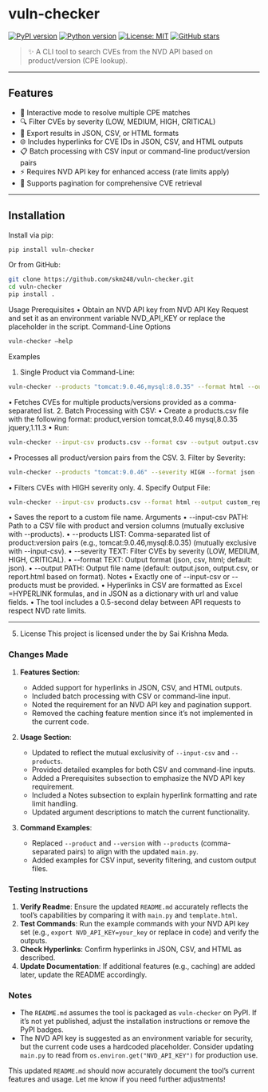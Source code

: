 # vuln-checker

[![PyPI version](https://img.shields.io/pypi/v/vuln-checker?color=brightgreen)](https://pypi.org/project/vuln-checker/)
[![Python version](https://img.shields.io/pypi/pyversions/vuln-checker)](https://pypi.org/project/vuln-checker/)
[![License: MIT](https://img.shields.io/badge/License-MIT-blue.svg)](LICENSE)
[![GitHub stars](https://img.shields.io/github/stars/skm248/vuln-checker?style=social)](https://github.com/skm248/vuln-checker/stargazers)

> ✨ A CLI tool to search CVEs from the NVD API based on product/version (CPE lookup).

---

## Features

- 🎯 Interactive mode to resolve multiple CPE matches
- 🔍 Filter CVEs by severity (LOW, MEDIUM, HIGH, CRITICAL)
- 💾 Export results in JSON, CSV, or HTML formats
- 🌐 Includes hyperlinks for CVE IDs in JSON, CSV, and HTML outputs
- 📋 Batch processing with CSV input or command-line product/version pairs
- ⚡ Requires NVD API key for enhanced access (rate limits apply)
- 🚀 Supports pagination for comprehensive CVE retrieval

---

## Installation

Install via pip:

```bash
pip install vuln-checker
```

Or from GitHub:

```bash
git clone https://github.com/skm248/vuln-checker.git
cd vuln-checker
pip install .
```
Usage
Prerequisites
•	Obtain an NVD API key from NVD API Key Request and set it as an environment variable NVD_API_KEY or replace the placeholder in the script.
Command-Line Options
```bash
vuln-checker –help
```
Examples
1.	Single Product via Command-Line:
```bash
vuln-checker --products "tomcat:9.0.46,mysql:8.0.35" --format html --output report.html
```
•	Fetches CVEs for multiple products/versions provided as a comma-separated list.
2.	Batch Processing with CSV: 
•	Create a products.csv file with the following format:
product,version
tomcat,9.0.46
mysql,8.0.35
jquery,1.11.3
•	Run:
```bash
vuln-checker --input-csv products.csv --format csv --output output.csv
```
•	Processes all product/version pairs from the CSV.
3.	Filter by Severity: 
```bash
vuln-checker --products "tomcat:9.0.46" --severity HIGH --format json --output output.json
```
•	Filters CVEs with HIGH severity only.
4.	Specify Output File: 
```bash
vuln-checker --input-csv products.csv --format html --output custom_report.html
```
•	Saves the report to a custom file name.
Arguments
•	--input-csv PATH: Path to a CSV file with product and version columns (mutually exclusive with --products).
•	--products LIST: Comma-separated list of product:version pairs (e.g., tomcat:9.0.46,mysql:8.0.35) (mutually exclusive with --input-csv).
•	--severity TEXT: Filter CVEs by severity (LOW, MEDIUM, HIGH, CRITICAL).
•	--format TEXT: Output format (json, csv, html; default: json).
•	--output PATH: Output file name (default: output.json, output.csv, or report.html based on format).
Notes
•	Exactly one of --input-csv or --products must be provided.
•	Hyperlinks in CSV are formatted as Excel =HYPERLINK formulas, and in JSON as a dictionary with url and value fields.
•	The tool includes a 0.5-second delay between API requests to respect NVD rate limits.
________________________________________
5.	License
This project is licensed under the by Sai Krishna Meda.

### Changes Made
1. **Features Section**:
   - Added support for hyperlinks in JSON, CSV, and HTML outputs.
   - Included batch processing with CSV or command-line input.
   - Noted the requirement for an NVD API key and pagination support.
   - Removed the caching feature mention since it’s not implemented in the current code.

2. **Usage Section**:
   - Updated to reflect the mutual exclusivity of `--input-csv` and `--products`.
   - Provided detailed examples for both CSV and command-line inputs.
   - Added a Prerequisites subsection to emphasize the NVD API key requirement.
   - Included a Notes subsection to explain hyperlink formatting and rate limit handling.
   - Updated argument descriptions to match the current functionality.

3. **Command Examples**:
   - Replaced `--product` and `--version` with `--products` (comma-separated pairs) to align with the updated `main.py`.
   - Added examples for CSV input, severity filtering, and custom output files.

### Testing Instructions
1. **Verify Readme**: Ensure the updated `README.md` accurately reflects the tool’s capabilities by comparing it with `main.py` and `template.html`.
2. **Test Commands**: Run the example commands with your NVD API key set (e.g., `export NVD_API_KEY=your_key` or replace in code) and verify the outputs.
3. **Check Hyperlinks**: Confirm hyperlinks in JSON, CSV, and HTML as described.
4. **Update Documentation**: If additional features (e.g., caching) are added later, update the README accordingly.

### Notes
- The `README.md` assumes the tool is packaged as `vuln-checker` on PyPI. If it’s not yet published, adjust the installation instructions or remove the PyPI badges.
- The NVD API key is suggested as an environment variable for security, but the current code uses a hardcoded placeholder. Consider updating `main.py` to read from `os.environ.get("NVD_API_KEY")` for production use.

This updated `README.md` should now accurately document the tool’s current features and usage. Let me know if you need further adjustments!
